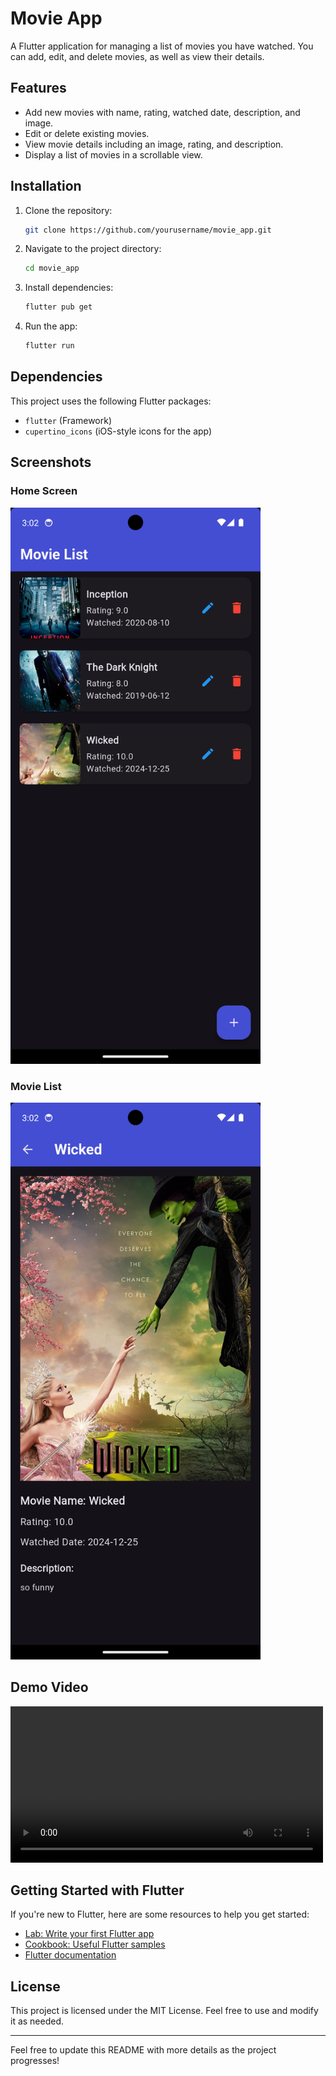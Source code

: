 # Movie App

A Flutter application for managing a list of movies you have watched. You can add, edit, and delete movies, as well as view their details.

## Features
- Add new movies with name, rating, watched date, description, and image.
- Edit or delete existing movies.
- View movie details including an image, rating, and description.
- Display a list of movies in a scrollable view.

## Installation
1. Clone the repository:
   ```sh
   git clone https://github.com/yourusername/movie_app.git
   ```
2. Navigate to the project directory:
   ```sh
   cd movie_app
   ```
3. Install dependencies:
   ```sh
   flutter pub get
   ```
4. Run the app:
   ```sh
   flutter run
   ```

## Dependencies
This project uses the following Flutter packages:
- `flutter` (Framework)
- `cupertino_icons` (iOS-style icons for the app)

## Screenshots

### Home Screen
<img src="assets/images/ScreenPageList.png" alt="Home Screen" width="400"/>

### Movie List
<img src="assets/images/ScreenPageDes.png" alt="Movie List" width="400"/>

## Demo Video

<video width="500" controls>
  <source src="assets/video/demo.mp4" type="video/mp4">
  Your browser does not support the video tag.
</video>


## Getting Started with Flutter
If you're new to Flutter, here are some resources to help you get started:
- [Lab: Write your first Flutter app](https://docs.flutter.dev/get-started/codelab)
- [Cookbook: Useful Flutter samples](https://docs.flutter.dev/cookbook)
- [Flutter documentation](https://docs.flutter.dev/)

## License
This project is licensed under the MIT License. Feel free to use and modify it as needed.

---
Feel free to update this README with more details as the project progresses!

